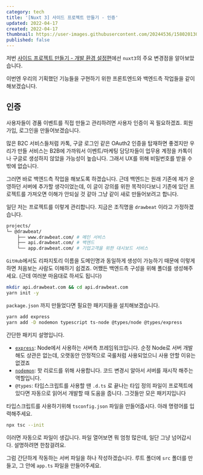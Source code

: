 ```yaml
---
category: tech
title: '[Nuxt 3] 사이드 프로젝트 만들기 - 인증'
updated: 2022-04-17
created: 2022-04-17
thumbnail: https://user-images.githubusercontent.com/20244536/158020130-9fbf9873-9bdf-43ca-81a8-45cbe5ac900b.png
published: false
---
```


저번 [사이드 프로젝트 만들기 - 개발 환경 설정편](/nuxt3-sideproject-2/)에선 `nuxt3`의 주요 변경점을 알아보았습니다.

이번엔 우리의 기획했던 기능들을 구현하기 위한 프론트엔드와 백엔드측 작업들을 같이 해보겠습니다.

## 인증

사용자들이 경품 이벤트를 직접 만들고 관리하려면 사용자 인증이 꼭 필요하겠죠. 회원가입, 로그인을 만들어보겠습니다.

많은 B2C 서비스들처럼 카톡, 구글 로그인 같은 OAuth2 인증을 탑재하면 좋겠지만 우리가 만들 서비스는 B2B에 가까워서 이벤트/마케팅 담당자들이 업무용 계정을 카톡이나 구글로 생성하지 않았을 가능성이 높습니다. 그래서 UX를 위해 비밀번호를 받을 수 밖에 없습니다.

그러면 바로 백엔드측 작업을 해보도록 하겠습니다. 근데 백엔드는 원래 기존에 제가 운영하던 서버에 추가할 생각이었는데, 이 글이 강의를 위한 목적이다보니 기존에 있던 프로젝트를 가져오면 이해가 안되실 것 같아 그냥 같이 새로 만들어보려고 합니다.

일단 저는 프로젝트를 이렇게 관리합니다. 지금은 조직명을 `drawbeat` 이라고 가정하겠습니다.

```bash
projects/
└─ @drawbeat/
    ├── www.drawbeat.com/ # 메인 서비스
    ├── api.drawbeat.com/ # 백엔드
    └── app.drawbeat.com/ # 기업고객을 위한 대시보드 서비스
```

`GitHub`에서도 리파지토리 이름을 도메인명과 동일하게 생성이 가능하기 때문에 이렇게 하면 처음보는 사람도 이해하기 쉽겠죠. 어쨌든 백엔드측 구성을 위해 폴더를 생성해주세요. (근데 여러분 마음대로 하셔도 됩니다)

```bash
mkdir api.drawbeat.com && cd api.drawbeat.com
yarn init -y
```

`package.json` 까지 만들었다면 필요한 패키지들을 설치해보겠습니다.

```bash
yarn add express
yarn add -D nodemon typescript ts-node @types/node @types/express
```

간단한 패키지 설명입니다.

- [`express`](https://expressjs.com/ko/): Node에서 사용하는 서버측 프레임워크입니다. 순정 Node로 서버 개발해도 상관은 없는데, 오랫동안 안정적으로 국룰처럼 사용되었으니 사용 안할 이유는 없겠죠
- [`nodemon`](https://www.npmjs.com/package/nodemon): 핫 리로드를 위해 사용합니다. 코드 변경시 알아서 서버를 재시작 해주는 역할입니다.
- `@types`: 타입스크립트를 사용할 땐 `.d.ts` 로 끝나는 타입 정의 파일이 프로젝트에 있다면 자동으로 읽어서 개발할 때 도움을 줍니다. 그것들만 모은 패키지입니다

타입스크립트를 사용하기위해 `tsconfig.json` 파일을 만들어줍시다. 아래 명령어를 입력해주세요.

```bash
npx tsc --init
```

이러면 자동으로 파일이 생깁니다. 파일 열어보면 뭐 엄청 많은데, 일단 그냥 넘어갑시다. 설명하려면 한참걸려요.

그럼 간단하게 작동하는 서버 파일을 하나 작성하겠습니다. 루트 폴더에 `src` 폴더를 만들고, 그 안에 `app.ts` 파일을 만들어주세요.
